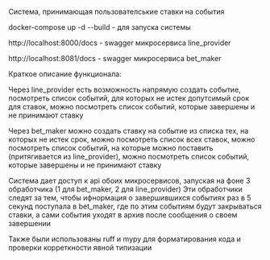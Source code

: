 Система, принимающая пользователськие ставки на события

docker-compose up -d --build - для запуска системы

http://localhost:8000/docs - swagger микросервиса line_provider

http://localhost:8081/docs - swagger микросервиса bet_maker


Краткое описание функционала:

Через line_provider есть возможность напрямую создать событие, посмотреть
список событий, для которых не истек допутсимый срок для ставок, можно посмотреть
список событий, которые завершены и не принимают ставку

Через bet_maker можно создать ставку на событие из списка тех, на которых не истек срок,
можно посмотреть список всех ставок, можно посмотреть список событий, на которые можно поставить
(притягивается из line_provider), можно посмотреть список событий, которые завершены и не принимают ставку


Система дает доступ к api обоих микросервисов, запуская на фоне 3 обработчика (1 для bet_maker, 2 для line_provider)
Эти обработчики следят за тем, чтобы ифнормация о завершившихся событиях раз в 5 секунд поступала в bet_maker, где
по этим событиям будут закрываться ставки, а сами события уходят в архив после сообщения о своем завершении

Также были использованы ruff и mypy для форматирования кода и проверки корреткности явной типизации





